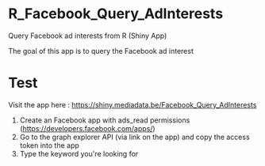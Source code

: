 # R_Facebook_Query_AdInterests
Query Facebook ad interests from R (Shiny App)

The goal of this app is to query the Facebook ad interest

# Test
Visit the app here :
https://shiny.mediadata.be/Facebook_Query_AdInterests


1) Create an Facebook app with ads_read permissions (https://developers.facebook.com/apps/) 
2) Go to the graph explorer API (via link on the app) and copy the access token into the app
3) Type the keyword you're looking for

